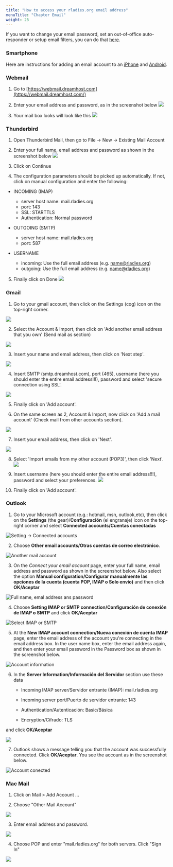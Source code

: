 ```yaml
---
title: "How to access your rladies.org email address"
menuTitle: "Chapter Email"
weight: 25
---
```



If you want to change your email password, set an out-of-office auto-responder or setup email filters, you can do that [here](http://mailboxes.rladies.org/).

### Smartphone

Here are instructions for adding an email account to an [iPhone](https://help.dreamhost.com/hc/en-us/articles/216385537-How-to-set-up-email-on-an-iPhone) and [Android](https://help.dreamhost.com/hc/en-us/articles/216662028-How-to-configure-email-on-an-Android-phone).

### Webmail

1. Go to [https://webmail.dreamhost.com](https://webmail.dreamhost.com/)  

2. Enter your email address and password, as in the screenshot below ![](webmail.png)

3. Your mail box looks will look like this ![](webmail_in.png)
  
### Thunderbird

1. Open Thunderbird Mail, then go to File -> New -> Existing Mail Account

2. Enter your full name, email address and password as shown in the screenshot below ![](thunderbird1.png)

3. Click on Continue

4. The configuration parameters should be picked up automatically. If not, click on manual configuration and enter the following:

  - INCOMING (IMAP)
    - server host name: mail.rladies.org
    - port: 143
    - SSL: STARTTLS
    - Authentication: Normal password

  - OUTGOING (SMTP)
    - server host name: mail.rladies.org
    - port: 587

  - USERNAME
    - incoming: Use the full email address (e.g. name@rladies.org)
    - outgoing: Use the full email address (e.g. name@rladies.org)

5. Finally click on Done ![](thunderbird2.png)


### Gmail

1. Go to your gmail account, then click on the Settings (cog) icon on the top-right corner. 

![](gmail1.png)

2. Select the Account & Import, then click on 'Add another email address that you own' (Send mail as section)

![](gmail2.png)

3. Insert your name and email address, then click on 'Next step'. 

![](gmail3.png)

4. Insert SMTP (smtp.dreamhost.com), port (465), username (here you should enter the entire email address!!!), password and select 'secure connection using SSL'. 

![](gmail4_correct.png)

5. Finally click on 'Add account'.

6. On the same screen as 2, Account & Import, now click on 'Add a mail account' (Check mail from other accounts section). 

![](gmail5.png)

7. Insert your email address, then click on 'Next'. 

![](gmail6.png)

8. Select 'Import emails from my other account (POP3)', then click 'Next'. 
![](gmail7.png)

9. Insert username (here you should enter the entire email address!!!), password and select your preferences. 
![](gmail8_correct.png)

10. Finally click on 'Add account'.

### Outlook

1. Go to your Microsoft account (e.g.: hotmail, msn, outlook,etc), then click on the **Settings** (the gear)/**Configuración** (el engranaje) icon on the top-right corner and select **Connected accounts/Cuentas conectadas**

![Setting -> Connected accounts](outlook1.png)

2. Choose **Other email accounts/Otras cuentas de correo electrónico**.

![Another mail account](outllok2.png)

3. On the _Connect your email account_ page, enter your full name, email address and password as shown in the screenshot below. Also select the option **Manual configuration/Configurar manualmente las opciones de la cuenta (cuenta POP, IMAP o Solo envío)** and then click **OK/Aceptar**

![Full name, emal address ans password](outlook3.png)

4. Choose **Setting IMAP or SMTP connection/Configuración de conexión de IMAP o SMTP** and click **OK/Aceptar**

![Select IMAP or SMTP](outlook4.png)

5. At the **New IMAP account connection/Nueva conexión de cuenta IMAP** page, enter the email address of the account you're connecting in the email address box. In the user name box, enter the email address again, and then enter your email password in the Password box as shown in the screenshot below.

![Account information](outlook5.png)

6. In the **Server Information/Información del Servidor** section use these data

    - Incoming IMAP server/Servidor entrante (IMAP):  mail.rladies.org
    
    - Incoming server port/Puerto de servidor entrante: 143

    - Authentication/Autenticación: Basic/Básica

    - Encryption/Cifrado: TLS

and click **OK/Aceptar**

![](outlook6.png)

7. Outlook shows a message telling you that the account was successfully connected. Click **OK/Aceptar**. You see the account as in the screenshot below.

![Account conected](outlook7.png)

### Mac Mail

1. Click on Mail > Add Account ...

2. Choose "Other Mail Account"

![](macmail1.png)

3. Enter email address and password.

![](macmail2.png)

4. Choose POP and enter "mail.rladies.org" for both servers. Click "Sign In"

![](macmail3.png)

